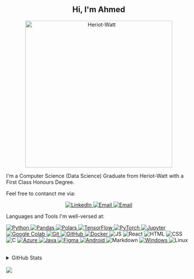 <h2 align="center">Hi, I'm Ahmed</h2>

<div align="center">
	<img alt = "Heriot-Watt" src = "https://cdn.freebiesupply.com/logos/large/2x/heriot-watt-university-logo-png-transparent.png" height = 400>
</div>

I'm a Computer Science (Data Science) Graduate from Heriot-Watt with a First Class Honours Degree.

Feel free to contanct me via:

<div align="center">
    <a href="https://www.linkedin.com/in/ahmed-moussa-abdelfattah/">
        <img alt="LinkedIn" title="My LinkedIn Profile" src="https://img.shields.io/badge/LinkedIn-informational?style=flat&logo=linkedin&logoColor=white&color=0A66C2">
    </a>
    <a href="mailto:asa30@hw.ac.uk">
        <img alt="Email" title="Drop a mail!" src="https://img.shields.io/badge/mail-informational?style=flat&logo=gmail&logoColor=white&color=0078D4">
    </a>
    <a href="mailto:a.abdelfattah@gmail.com">
        <img alt="Email" title="Drop a mail!" src="https://img.shields.io/badge/mail-informational?style=flat&logo=gmail&logoColor=white&color=EA4335">
    </a>
</div>

Languages and Tools I'm well-versed at:

<p align="left">
    <!-- Python -->
    <a href="https://python.org/">
        <img alt="Python" title="Python Programming Language" src="https://img.shields.io/badge/Python-informational?style=flat&logo=python&logoColor=white&color=3776ab">
    </a>
    <!-- Pandas-->
    <a href="https://pandas.pydata.org/">
        <img alt="Pandas" title="Data Management Library" src="https://img.shields.io/badge/Pandas-informational?style=flat&logo=pandas&logoColor=white&color=150458">
    </a>
    <!-- Polars -->
    <a href="https://pola.rs/">
        <img alt="Polars" title="Data Management Library" src="https://img.shields.io/badge/Polars-informational?style=flat&logo=Polars&logoColor=white&color=CD792C">
    </a>
    <!-- Tensorflow-->
    <a href="https://www.tensorflow.org/">
        <img alt="TensorFlow" title="Machine Learning Framework" src="https://img.shields.io/badge/TensorFlow-informational?style=flat&logo=Tensorflow&logoColor=white&color=FF6F00">
    </a>   
    <!-- PyTorch -->
    <a href="https://pytorch.org/">
        <img alt="PyTorch" title="Machine Learning Framework" src="https://img.shields.io/badge/PyTorch-informational?style=flat&logo=Pytorch&logoColor=white&color=EE4C2C">
    </a>
    <!-- Jupyter -->
    <a href="https://jupyter.org/">
        <img alt="Jupyter" title="Notebooks" src="https://img.shields.io/badge/Jupyter-informational?style=flat&logo=Jupyter&logoColor=white&color=F37626&">
    </a>
    <!-- Google Colaboratory -->
    <a href="https://colab.research.google.com/">
        <img alt="Google Colab" title="Google Colaboratory" src="https://img.shields.io/badge/Google%20Colab-informational?style=flat&logo=google-colab&logoColor=white&color=f9ab00">
    </a>
    <!-- Git -->
    <a href="https://www.git-scm.com">
        <img alt="Git" title="Version Control System" src="https://img.shields.io/badge/Git-informational?style=flat&logo=git&logoColor=white&color=F05032">
    </a>
    <!-- GitHub -->
    <a href="https://www.github.com">
        <img alt="GitHub" src="https://img.shields.io/badge/GitHub-informational?style=flat&logo=github&logoColor=white&color=181717">
    </a>
    <!-- Docker -->
    <a href="https://www.docker.com/">
        <img alt="Docker" title="An open platform for developing, shipping, and running applications" src="https://img.shields.io/badge/Docker-informational?style=flat&logo=docker&logoColor=white&color=2496ED">
    </a>
    <!-- JavaScript -->
    <img alt="JS" title="JavaScript" src="https://img.shields.io/badge/JavaScript-informational?style=flat&logo=javascript&logoColor=black&color=F7DF1E">
    <!-- React/Native-->
    <img alt="React" title="React" src="https://img.shields.io/badge/React-informational?style=flat&logo=React&logoColor=white&color=13A9FF">
    <!-- HTML -->
    <img alt="HTML" title="HyperText Markup Language" src="https://img.shields.io/badge/HTML-informational?style=flat&logo=html5&logoColor=white&color=E34F26">
    <!-- CSS -->
    <img alt="CSS" title="Cascading Style Sheets" src="https://img.shields.io/badge/CSS-informational?style=flat&logo=css3&logoColor=white&color=1572B6">
    <!-- C Programming language -->
    <img alt="C" title="C Programming Language" src="https://img.shields.io/badge/C-informational?style=flat&logo=C&logoColor=black&color=A8B9CC">
    <!-- Azure -->
    <a href="https://azure.microsoft.com/en-us">
        <img alt="Azure" title="Azure Cloud Computing" src="https://img.shields.io/badge/Azure-informational?style=flat&logo=aframe&logoColor=white&color=4285f4">
    </a>
    <!-- Java -->
    <a href="https://www.java.com/en/">
    	<img alt="Java" src="https://img.shields.io/badge/Java-informational?style=flat&logo=coffeescript&logoColor=white&color=E11F21">
    </a>
    <!-- Figma -->
    <a href="https://www.figma.com/">
        <img alt="Figma" title="Prototyping Tool" src="https://img.shields.io/badge/Figma-informational?style=flat&logo=figma&logoColor=white&color=A259FF&">
    </a>
    <!-- Android -->
    <a href="https://www.figma.com/">
        <img alt="Android" title="Mobile Development" src="https://img.shields.io/badge/Android-informational?style=flat&logo=Android&logoColor=white&color=#34A853&">
    </a>
    <!-- Markdown -->
    <img alt="Markdown" title="Markup Language to format text" src="https://img.shields.io/badge/Markdown-informational?style=flat&logo=markdown&logoColor=white&color=000000">
    <!-- Microsoft Windows OS -->
    <a href="https://www.microsoft.com/en-us/windows">
        <img alt="Windows" src="https://img.shields.io/badge/Windows-informational?style=flat&logo=Windows&logoColor=white&color=0078D6">
    </a>
    <!-- Linux -->
    <img alt="Linux" title="Linux" src="https://img.shields.io/badge/Linux-informational?style=flat&logo=Linux&logoColor=black&color=FCC624">
</p>
<br>

<details><summary>GitHub Stats</summary>
    <!-- Credit: https://github.com/anuraghazra/github-readme-stats) -->
    <div align="center">
	<img src="https://github-readme-streak-stats.herokuapp.com/?user=asa30&theme=dracula">
    </div>
    <div align="center">
        <img alt="GitHub Stats" src="https://github-readme-stats.vercel.app/api?username=asa30&theme=dracula">
        <img alt="Most Used Languages" src="https://github-readme-stats.vercel.app/api/top-langs/?username=asa30&hide_progress=true&theme=dracula">
    </div>
    <p><b>Note:</b> <em>The Top Languages is only a metric to display the languages my public code consist of, and does not reflect experience or skill level.</em></p>
</details>
<br>

<a href="https://visitorbadge.io/status?path=https%3A%2F%2Fgithub.com%2Fasa30">
    <img src="https://api.visitorbadge.io/api/visitors?path=https%3A%2F%2Fgithub.com%2Fasa30&countColor=%23263759" />
</a>

